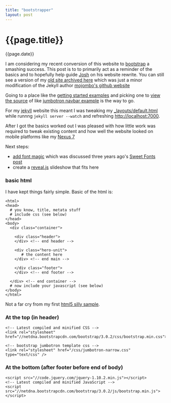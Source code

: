```yaml
---
title: "bootstrapper"
layout: post
---
```

# {{page.title}}
 
<p class='#meta'>{{page.date}}</p>

I am considering my recent conversion of this website to [bootstrap](http://getbootstrap.com/) a smashing success.  This post is to to primarily act as a reminder of the basics and to hopefully help guide [Josh](http://josh.broderson.org) on his website rewrite.  You can still see a version of my [old site archived here](/random/trying_out_jekyll.html) which was just a minor modification of the Jekyll author [mojombo's github website](http://tom.preston-werner.com/)

Going to a place like the [getting started examples](http://getbootstrap.com/getting-started/#examples) and picking one to [view the source](view-source:http://getbootstrap.com/examples/navbar-static-top/) of like [jumbotron navbar example](http://getbootstrap.com/examples/navbar-static-top/) is the way to go.

For my [jekyll](http://jekyllrb.com/) website this meant I was tweaking my [_layouts/default.html](https://github.com/dayne/dayne.github.com/blob/master/_layouts/default.html) while runnng ```jekyll server --watch``` and refreshing [http://localhost:7000](http://localhost:7000).

After I got the basics worked out I was pleased with how little work was required to tweak existing content and how well the website looked on mobile platforms like my [Nexus 7](http://www.google.com/nexus/7/)

Next steps:

* [add font magic](/random/font_import_test.html) which was discussed three years ago's [Sweet Fonts post](/2010/11/13/fonts.html)
* create a [reveal.js](http://lab.hakim.se/reveal-js/#/) slideshow that fits here

### basic html

I have kept things fairly simple. Basic of the html is:

    <html>
    <head>
      # you know, title, metata stuff 
      # include css (see below)
    </head>
    <body>
      <div class="container">

        <div class="header">
        </div> <!-- end header -->

        <div class="hero-unit">
           # the content here
        </div> <!-- end main -->

        </div class="footer">
        </div> <!-- end footer -->

      </div> <!-- end container -->
      # now include your javascript (see below)
    </body>
    </html>

Not a far cry from my first [html5 silly sample](http://dayne.broderson.org/random/html5-silly-sample.txt).

### At the top (in header)

    <!-- Latest compiled and minified CSS -->
    <link rel="stylesheet" href="//netdna.bootstrapcdn.com/bootstrap/3.0.2/css/bootstrap.min.css">
    
    <!-- bootstrap jumbotron template css -->
    <link rel="stylesheet" href="/css/jumbotron-narrow.css" type="text/css" />

### At the bottom (after footer before end of body)

    <script src="//code.jquery.com/jquery-1.10.2.min.js"></script>
    <!-- Latest compiled and minified JavaScript -->
    <script src="//netdna.bootstrapcdn.com/bootstrap/3.0.2/js/bootstrap.min.js"></script>
